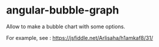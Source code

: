 # angular-bubble-graph
Allow to make a bubble chart with some options.

For example, see : https://jsfiddle.net/Arlisaha/h1amkaf8/31/
